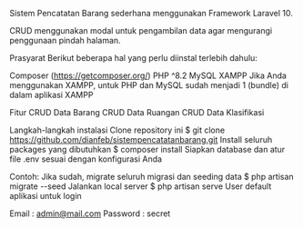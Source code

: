 Sistem Pencatatan Barang sederhana menggunakan Framework Laravel 10.


CRUD menggunakan modal untuk pengambilan data agar mengurangi penggunaan pindah halaman.


Prasyarat
Berikut beberapa hal yang perlu diinstal terlebih dahulu:

Composer (https://getcomposer.org/)
PHP ^8.2
MySQL
XAMPP
Jika Anda menggunakan XAMPP, untuk PHP dan MySQL sudah menjadi 1 (bundle) di dalam aplikasi XAMPP

Fitur
CRUD Data Barang
CRUD Data Ruangan
CRUD Data Klasifikasi

Langkah-langkah instalasi
Clone repository ini
$ git clone https://github.com/dianfeb/sistempencatatanbarang.git
Install seluruh packages yang dibutuhkan
$ composer install
Siapkan database dan atur file .env sesuai dengan konfigurasi Anda

Contoh:
Jika sudah, migrate seluruh migrasi dan seeding data
$ php artisan migrate --seed
Jalankan local server
$ php artisan serve
User default aplikasi untuk login

Email       : admin@mail.com
Password    : secret



